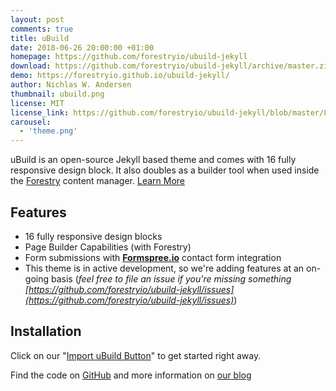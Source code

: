 ```yaml
---
layout: post
comments: true
title: uBuild
date: 2018-06-26 20:00:00 +01:00
homepage: https://github.com/forestryio/ubuild-jekyll
download: https://github.com/forestryio/ubuild-jekyll/archive/master.zip
demo: https://forestryio.github.io/ubuild-jekyll/
author: Nichlas W. Andersen
thumbnail: ubuild.png
license: MIT
license_link: https://github.com/forestryio/ubuild-jekyll/blob/master/LICENSE
carousel:
  - 'theme.png'
---
```


uBuild is an open-source Jekyll based theme and comes with 16 fully responsive design block. It also doubles as a builder tool when used inside the [Forestry](https://forestry.io) content manager. [Learn More](https://forestry.io/blog/ubuild-a-new-theme-for-static-sites-using-blocks/)

## Features

* 16 fully responsive design blocks
* Page Builder Capabilities (with Forestry)
* Form submissions with **[Formspree.io](https://formspree.io/)** contact form integration
* This theme is in active development, so we're adding features at an on-going basis (_feel free to file an issue if you're missing something [https://github.com/forestryio/ubuild-jekyll/issues](https://github.com/forestryio/ubuild-jekyll/issues)_)

## Installation

Click on our "[Import uBuild Button](https://forestry.io/blog/ubuild-a-new-theme-for-static-sites-using-blocks/#even-quicker-start)" to get started right away.

Find the code on [GitHub](https://github.com/forestryio/ubuild-jekyll/) and more information on [our blog](https://forestry.io/blog/ubuild-a-new-theme-for-static-sites-using-blocks/)
